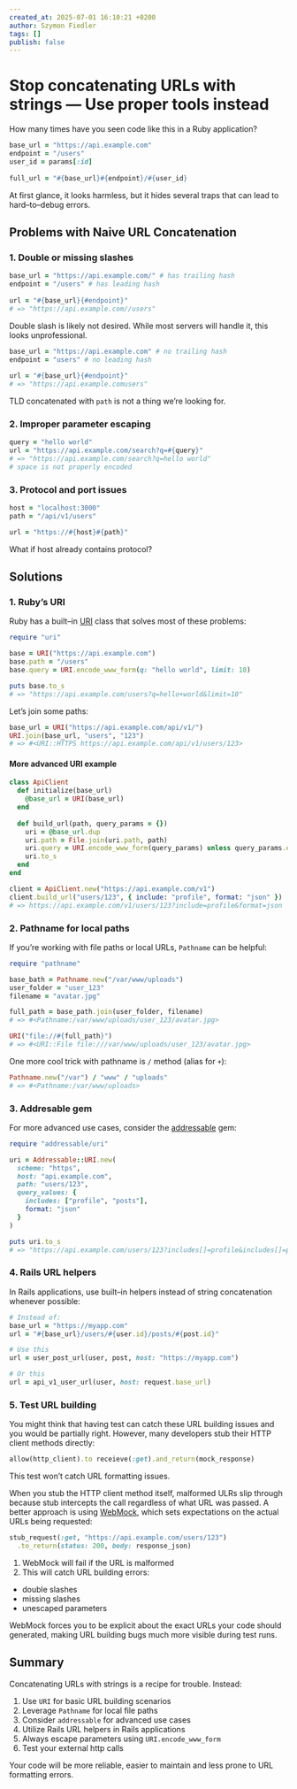 ```yaml
---
created_at: 2025-07-01 16:10:21 +0200
author: Szymon Fiedler
tags: []
publish: false
---
```


# Stop concatenating URLs with strings — Use proper tools instead

How many times have you seen code like this in a Ruby application?

```ruby
base_url = "https://api.example.com"
endpoint = "/users"
user_id = params[:id]
  
full_url = "#{base_url}#{endpoint}/#{user_id}
```

At first glance, it looks harmless, but it hides several traps that can lead to hard–to–debug errors.

<!-- more -->

## Problems with Naive URL Concatenation
### 1. Double or missing slashes

```ruby
base_url = "https://api.example.com/" # has trailing hash
endpoint = "/users" # has leading hash
  
url = "#{base_url}{#endpoint}"
# => "https://api.example.com//users"
```

Double slash is likely not desired. While most servers will handle it, this looks unprofessional.

```ruby
base_url = "https://api.example.com" # no trailing hash
endpoint = "users" # no leading hash
  
url = "#{base_url}{#endpoint}"
# => "https://api.example.comusers"
```

TLD concatenated with `path` is not a thing we’re looking for.

### 2. Improper parameter escaping

```ruby
query = "hello world"
url = "https://api.example.com/search?q=#{query}"
# => "https://api.example.com/search?q=hello world"
# space is not properly encoded
```

### 3. Protocol and port issues

```ruby
host = "localhost:3000"
path = "/api/v1/users"

url = "https://#{host}#{path}"
```

What if host already contains protocol?

## Solutions
### 1. Ruby’s URI

Ruby has a built–in [URI](https://docs.ruby-lang.org/en/master/URI.html) class that solves most of these problems:

```ruby
require "uri"

base = URI("https://api.example.com")
base.path = "/users"
base.query = URI.encode_www_form(q: "hello world", limit: 10)

puts base.to_s
# => "https://api.example.com/users?q=hello+world&limit=10"
```

Let’s join some paths:

```ruby
base_url = URI("https://api.example.com/api/v1/")
URI.join(base_url, "users", "123")
# => #<URI::HTTPS https://api.example.com/api/v1/users/123>
```

#### More advanced URI example

```ruby
class ApiClient
  def initialize(base_url)
    @base_url = URI(base_url)
  end
  
  def build_url(path, query_params = {})
    uri = @base_url.dup
    uri.path = File.join(uri.path, path)
    uri.query = URI.encode_www_form(query_params) unless query_params.empty?
    uri.to_s
  end
end

client = ApiClient.new("https://api.example.com/v1")
client.build_url("users/123", { include: "profile", format: "json" })
# => https://api.example.com/v1/users/123?include=profile&format=json
```

### 2. Pathname for local paths

If you’re working with file paths or local URLs, `Pathname` can be helpful:

```ruby
require "pathname"

base_bath = Pathname.new("/var/www/uploads")
user_folder = "user_123"
filename = "avatar.jpg"

full_path = base_path.join(user_folder, filename)
# => #<Pathname:/var/www/uploads/user_123/avatar.jpg>

URI("file://#{full_path}")
# => #<URI::File file:///var/www/uploads/user_123/avatar.jpg>
```

One more cool trick with pathname is `/` method (alias for `+`):

```ruby
Pathname.new("/var") / "www" / "uploads"
# => #<Pathname:/var/www/uploads>
```

### 3. Addresable gem

For more advanced use cases, consider the [addressable](https://github.com/sporkmonger/addressable) gem:

```ruby
require "addressable/uri"

uri = Addressable::URI.new(
  scheme: "https",
  host: "api.example.com",
  path: "users/123",
  query_values: {
    includes: ["profile", "posts"],
    format: "json"
  }
)

puts uri.to_s
# => "https://api.example.com/users/123?includes[]=profile&includes[]=posts&format=json"
```

### 4. Rails URL helpers

In Rails applications, use built–in helpers instead of string concatenation whenever possible:

```ruby
# Instead of:
base_url = "https://myapp.com"
url = "#{base_url}/users/#{user.id}/posts/#{post.id}"

# Use this
url = user_post_url(user, post, host: "https://myapp.com")

# Or this
url = api_v1_user_url(user, host: request.base_url)
```

### 5. Test URL building 

You might think that having test can catch these URL building issues and you would be partially right. However, many developers stub their HTTP client methods directly:

```ruby
allow(http_client).to receieve(:get).and_return(mock_response)
```

This test won’t catch URL formatting issues.

When you stub the HTTP client method itself, malformed ULRs slip through because stub intercepts the call regardless of what URL was passed. A better approach is using [WebMock](https://github.com/bblimke/webmock), which sets expectations on the actual URLs being requested:

```ruby
stub_request(:get, "https://api.example.com/users/123")
  .to_return(status: 200, body: response_json)
```

1. WebMock will fail if the URL is malformed
2. This will catch URL building errors:

* double slashes
* missing slashes
* unescaped parameters

WebMock forces you to be explicit about the exact URLs your code should generated, making URL building bugs much more visible during test runs.

## Summary

Concatenating URLs with strings is a recipe for trouble. Instead:

1. Use `URI` for basic URL building scenarios
2. Leverage `Pathname` for local file paths
3. Consider `addressable` for advanced use cases
4. Utilize Rails URL helpers in Rails applications
5. Always escape parameters using `URI.encode_www_form`
6. Test your external http calls 

Your code will be more reliable, easier to maintain and less prone to URL formatting errors.
